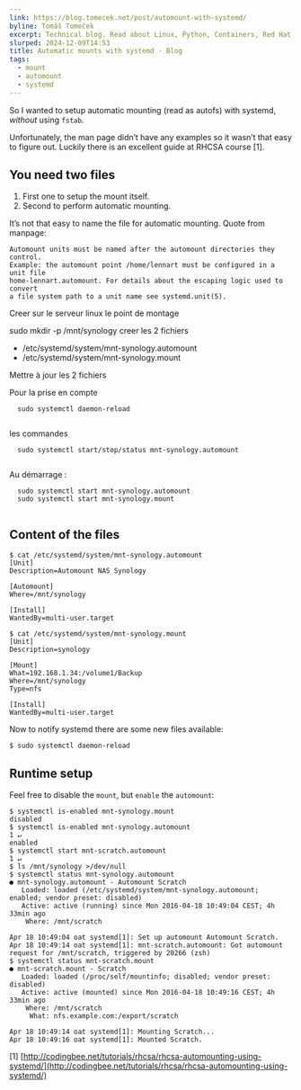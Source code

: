 ```yaml
---
link: https://blog.tomecek.net/post/automount-with-systemd/
byline: Tomáš Tomeček
excerpt: Technical blog. Read about Linux, Python, Containers, Red Hat, Fedora, tools.
slurped: 2024-12-09T14:53
title: Automatic mounts with systemd · Blog
tags:
  - mount
  - automount
  - systemd
---
```


So I wanted to setup automatic mounting (read as autofs) with systemd, _without_ using `fstab`.

Unfortunately, the man page didn’t have any examples so it wasn’t that easy to figure out. Luckily there is an excellent guide at RHCSA course [1].

## You need two files

1. First one to setup the mount itself.
2. Second to perform automatic mounting.

It’s not that easy to name the file for automatic mounting. Quote from manpage:

```
Automount units must be named after the automount directories they control.
Example: the automount point /home/lennart must be configured in a unit file
home-lennart.automount. For details about the escaping logic used to convert
a file system path to a unit name see systemd.unit(5).
```
Creer sur le serveur linux le point de montage

sudo mkdir -p /mnt/synology
creer les 2 fichiers
-  /etc/systemd/system/mnt-synology.automount
-  /etc/systemd/system/mnt-synology.mount

Mettre à jour les 2 fichiers

Pour la prise en compte 
```
  sudo systemctl daemon-reload
  
```
les commandes 
```
  sudo systemctl start/stop/status mnt-synology.automount
  
```
Au démarrage :

```
  sudo systemctl start mnt-synology.automount
  sudo systemctl start mnt-synology.mount
  
```
## Content of the files

```
$ cat /etc/systemd/system/mnt-synology.automount
[Unit]
Description=Automount NAS Synology

[Automount]
Where=/mnt/synology

[Install]
WantedBy=multi-user.target

$ cat /etc/systemd/system/mnt-synology.mount
[Unit]
Description=synology

[Mount]
What=192.168.1.34:/volume1/Backup
Where=/mnt/synology
Type=nfs

[Install]
WantedBy=multi-user.target
```

Now to notify systemd there are some new files available:

```
$ sudo systemctl daemon-reload
```

## Runtime setup

Feel free to disable the `mount`, but `enable` the `automount`:

```
$ systemctl is-enabled mnt-synology.mount
disabled
$ systemctl is-enabled mnt-synology.automount                                                                                             1 ↵
enabled
$ systemctl start mnt-scratch.automount                                                                                             1 ↵
$ ls /mnt/synology >/dev/null
$ systemctl status mnt-synology.automount
● mnt-synology.automount - Automount Scratch
   Loaded: loaded (/etc/systemd/system/mnt-synology.automount; enabled; vendor preset: disabled)
   Active: active (running) since Mon 2016-04-18 10:49:04 CEST; 4h 33min ago
    Where: /mnt/scratch

Apr 18 10:49:04 oat systemd[1]: Set up automount Automount Scratch.
Apr 18 10:49:14 oat systemd[1]: mnt-scratch.automount: Got automount request for /mnt/scratch, triggered by 20266 (zsh)
$ systemctl status mnt-scratch.mount
● mnt-scratch.mount - Scratch
   Loaded: loaded (/proc/self/mountinfo; disabled; vendor preset: disabled)
   Active: active (mounted) since Mon 2016-04-18 10:49:16 CEST; 4h 33min ago
    Where: /mnt/scratch
     What: nfs.example.com:/export/scratch

Apr 18 10:49:14 oat systemd[1]: Mounting Scratch...
Apr 18 10:49:16 oat systemd[1]: Mounted Scratch.
```

[1] [http://codingbee.net/tutorials/rhcsa/rhcsa-automounting-using-systemd/](http://codingbee.net/tutorials/rhcsa/rhcsa-automounting-using-systemd/)